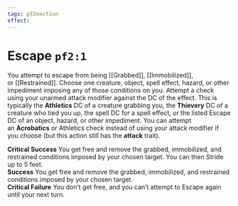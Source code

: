 ```yaml
---
tags: pf2eaction
effect:
---
```



# Escape `pf2:1`

You attempt to escape from being [[Grabbed]], [[Immobilized]], or [[Restrained]]. Choose one creature, object, spell effect, hazard, or other impediment imposing any of those conditions on you. Attempt a check using your unarmed attack modifier against the DC of the effect. This is typically the **Athletics** DC of a creature grabbing you, the **Thievery** DC of a creature who tied you up, the spell DC for a spell effect, or the listed Escape DC of an object, hazard, or other impediment. You can attempt an **Acrobatics** or Athletics check instead of using your attack modifier if you choose (but this action still has the **attack** trait).  
  
**Critical Success** You get free and remove the grabbed, immobilized, and restrained conditions imposed by your chosen target. You can then Stride up to 5 feet.  
**Success** You get free and remove the grabbed, immobilized, and restrained conditions imposed by your chosen target.  
**Critical Failure** You don’t get free, and you can’t attempt to Escape again until your next turn.